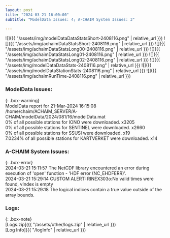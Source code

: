 ```yaml
---
layout: post
title: "2024-03-21 16:00:00"
subtitle: "ModelData Issues: 4; A-CHAIM System Issues: 3"

---
```


![]({{ "/assets/img/modelDataDataStatsShort-2408116.png" | relative_url }})
![]({{ "/assets/img/achaimDataStatsShort-2408116.png" | relative_url }})
![]({{ "/assets/img/achaimDataStatsLong00-2408116.png" | relative_url }})
![]({{ "/assets/img/achaimDataStatsLong01-2408116.png" | relative_url }})
![]({{ "/assets/img/achaimDataStatsLong02-2408116.png" | relative_url }})
![]({{ "/assets/img/modelDataDataStats-2408116.png" | relative_url }})
![]({{ "/assets/img/modelDataStationStats-2408116.png" | relative_url }})
![]({{ "/assets/img/achaimRunTime-2408116.png" | relative_url }})


### ModelData Issues:  
  
{: .box-warning}  
 ModelData report for 21-Mar-2024 16:15:08   
 /home/chaim/ACHAIM_SERVER/A-CHAIM/modelData/2024/081/16/modelData.mat   
 0% of all possible stations for IONO were downloaded. x3205   
 0% of all possible stations for SENTINEL were downloaded. x2660   
 0% of all possible stations for SSUSI were downloaded. x19   
 7.0234% of all possible stations for KARTVERKET were downloaded. x14   
  
### A-CHAIM System Issues:  
  
{: .box-error}  
2024-03-21 15:11:57 The NetCDF library encountered an error during execution of 'open' function - 'HDF error (NC_EHDFERR)'.  
2024-03-21 15:29:14 CUSTOM ALERT: RINEX303o:No valid times were found, vIndex is empty  
2024-03-21 15:29:18 The logical indices contain a true value outside of the array bounds.  

### Logs:  
  
{: .box-note}  
[Logs.zip]({{ "/assets/other/logs.zip" | relative_url }})  
[Log Info]({{ "/logInfo" | relative_url }})  
